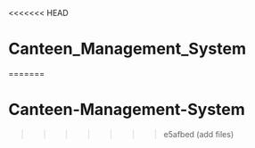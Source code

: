 <<<<<<< HEAD
# Canteen_Management_System
=======
# Canteen-Management-System
>>>>>>> e5afbed (add files)
